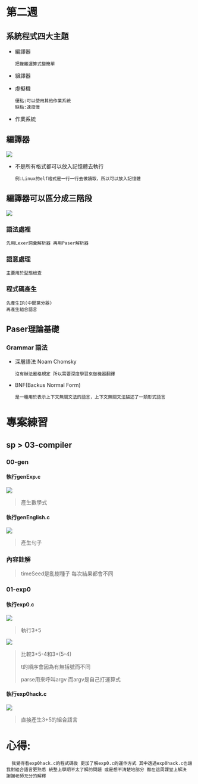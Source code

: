 # 第二週

## 系統程式四大主題
* 編譯器

      把複雜運算式變簡單
* 組譯器
* 虛擬機

      優點:可以使用其他作業系統
      缺點:速度慢

* 作業系統

## 編譯器

<img src="./picture/20210303P1.jpg"/>

* 不是所有格式都可以放入記憶體去執行

      例:Linux的elf格式是一行一行去做讀取，所以可以放入記憶體

## 編譯器可以區分成三階段

<img src="./picture/20210303P2.jpg"/>

### 語法處裡

    先用Lexer詞彙解析器 再用Paser解析器

### 語意處理

    主要用於型態檢查

### 程式碼產生

    先產生IR(中間黨分器)
    再產生組合語言


## Paser理論基礎

### Grammar 語法
* 深層語法 Noam Chomsky

      沒有辦法嚴格規定 所以需要深度學習來做機器翻譯

* BNF(Backus Normal Form)

      是一種用於表示上下文無關文法的語言，上下文無關文法描述了一類形式語言

# 專案練習

## sp > 03-compiler

### 00-gen

#### 執行genExp.c

<img src="./picture/20210303P3.png"/>

> 產生數學式


#### 執行genEnglish.c

<img src="./picture/20210303P4.png"/>

> 產生句子

### 內容註解

> timeSeed是亂樹種子 每次結果都會不同


### 01-exp0

#### 執行exp0.c

<img src="./picture/20210303P5.png"/>

>執行3+5

<img src="./picture/20210303P6.png"/>

>比較3+5-4和3+(5-4)
>
>t的順序會因為有無括號而不同
>
>parse用來呼叫argv 而argv是自己打運算式

#### 執行exp0hack.c

<img src="./picture/20210303P7.png"/>

> 直接產生3+5的組合語言


# 心得:

      我覺得看exp0hack.c的程式碼後 更加了解exp0.c的運作方式 其中透過exp0hack.c也讓我對組合語言更熟悉 統整上學期不太了解的問題 或是想不清楚地部分 都在這周課堂上解決 謝謝老師充分的解釋